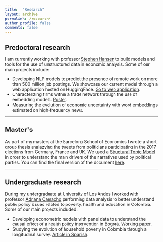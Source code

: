 ```yaml
---
title:  "Research"
layout: archive
permalink: /research/
author_profile: false
comments: false
---
```



## Predoctoral research

I am currently working with professor [Stephen Hansen](https://sekhansen.github.io/) to build models and tools for the use of unstructured data in economic analysis. Some of our main projects include:

- Developing  NLP models to predict the presence of remote work on more than 500 million job postings. We showcase our current model through a web application hosted on HuggingFace. [Go to web application](https://huggingface.co/spaces/yabramuvdi/wfh-app-v2).
- Characterizing firms within a trade network through the use of embedding models. [Poster](https://yabramuvdi.github.io/files/YM_cesifo_poster.pdf).
- Measuring the evolution of economic uncertainty with word embeddings estimated on high-frequency news.

------

## Master's

As part of my masters at the Barcelona School of Economics I wrote a short group thesis analazying the tweets from politicians participating in the 2017 elections from Germany, France and UK. We used a [Structural Topic Model](https://www.structuraltopicmodel.com/) in order to understand the main drivers of the narratives used by political parties. You can find the final version of the document [here](https://yabramuvdi.github.io/files/Master_Thesis.pdf).

------

## Undergraduate research

During my undergraduate at University of Los Andes I worked with professor [Adriana Camacho](https://economia.uniandes.edu.co/camacho) performing data analysis to better understand public policy issues related to poverty, health and education in Colombia. Some of our main projects included:

- Developing econometric models with panel data to understand the causal effect of a health policy intervention in Bogotá. [Working paper](https://sistemas.colmex.mx/Reportes/LACEALAMES/LACEA-LAMES2019_paper_661.pdf).
- Studying the evolution of household poverty in Colombia through a longitudinal survey. [Article in Spanish](https://encuestalongitudinal.uniandes.edu.co/es/publicaciones/colombia-en-movimiento/2017).
